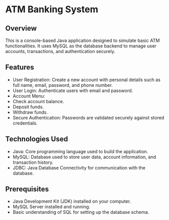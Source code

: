 # ATM Banking System
## Overview
This is a console-based Java application designed to simulate basic ATM functionalities. It uses MySQL as the database backend to manage user accounts, transactions, and authentication securely.
## Features
*	User Registration: Create a new account with personal details such as full name, email, password, and phone number.
*	User Login: Authenticate users with email and password.
*	Account Menu:
*	Check account balance.
*	Deposit funds.
*	Withdraw funds.
*	Secure Authentication: Passwords are validated securely against stored credentials.
## Technologies Used
*	Java: Core programming language used to build the application.
*	MySQL: Database used to store user data, account information, and transaction history.
*	JDBC: Java Database Connectivity for communication with the database.
## Prerequisites
-	Java Development Kit (JDK) installed on your computer.
-	MySQL Server installed and running.
-	Basic understanding of SQL for setting up the database schema.
